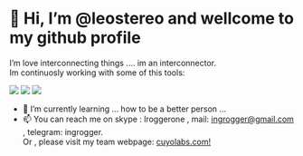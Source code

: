 # 👋 Hi, I’m @leostereo and wellcome to my github profile<br />
I’m love interconnecting things .... im an interconnector.<br />
Im continuosly working with some of this tools:


![](https://img.shields.io/badge/Linux-FCC624?style=for-the-badge&logo=linux&logoColor=black)
![](https://img.shields.io/badge/PHP-LARAVEL/SLIM-777BB4?style=for-the-badge&logo=php&logoColor=white)
![](https://img.shields.io/badge/JavaScript-VUE/REACT-F7DF1E?style=for-the-badge&logo=javascript&logoColor=black)


- 🌱 I’m currently learning ... how to be a better person ...
- 📫 You can reach me on skype : lroggerone , mail: ingrogger@gmail.com , telegram: ingrogger.<br />
Or , please visit my team webpage:
[cuyolabs.com!](https://cuyolabs.com)


<!---
leostereo/leostereo is a ✨ special ✨ repository because its `README.md` (this file) appears on your GitHub profile.
You can click the Preview link to take a look at your changes.
--->
